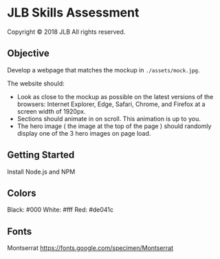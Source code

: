 # JLB Skills Assessment
Copyright © 2018 JLB All rights reserved.

Objective
---------
Develop a webpage that matches the mockup in `./assets/mock.jpg`.

The website should:
  - Look as close to the mockup as possible on the latest versions of the browsers: Internet Explorer, Edge, Safari, Chrome, and Firefox at a screen width of 1920px.
  - Sections should animate in on scroll. This animation is up to you.
  - The hero image ( the image at the top of the page ) should randomly display one of the 3 hero images on page load.
  
Getting Started
---------------
Install Node.js and NPM


Colors
------
Black: #000
White: #fff
Red: #de041c

Fonts
-----
Montserrat
https://fonts.google.com/specimen/Montserrat

